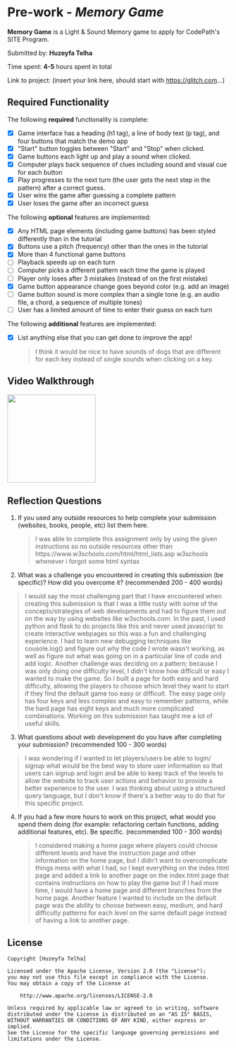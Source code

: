 # Pre-work - _Memory Game_

**Memory Game** is a Light & Sound Memory game to apply for CodePath's SITE Program.

Submitted by: **Huzeyfa Telha**

Time spent: **4-5** hours spent in total

Link to project: (insert your link here, should start with https://glitch.com...)

## Required Functionality

The following **required** functionality is complete:

- [x] Game interface has a heading (h1 tag), a line of body text (p tag), and four buttons that match the demo app
- [x] "Start" button toggles between "Start" and "Stop" when clicked.
- [x] Game buttons each light up and play a sound when clicked.
- [x] Computer plays back sequence of clues including sound and visual cue for each button
- [x] Play progresses to the next turn (the user gets the next step in the pattern) after a correct guess.
- [x] User wins the game after guessing a complete pattern
- [x] User loses the game after an incorrect guess

The following **optional** features are implemented:

- [x] Any HTML page elements (including game buttons) has been styled differently than in the tutorial
- [x] Buttons use a pitch (frequency) other than the ones in the tutorial
- [x] More than 4 functional game buttons
- [ ] Playback speeds up on each turn
- [ ] Computer picks a different pattern each time the game is played
- [ ] Player only loses after 3 mistakes (instead of on the first mistake)
- [x] Game button appearance change goes beyond color (e.g. add an image)
- [ ] Game button sound is more complex than a single tone (e.g. an audio file, a chord, a sequence of multiple tones)
- [ ] User has a limited amount of time to enter their guess on each turn

The following **additional** features are implemented:

- [x] List anything else that you can get done to improve the app!
      <blockquote>
      I think it would be nice to have sounds of dogs that are different for each key 
      instead of single sounds when clicking on a key. 
      </blockquote>

## Video Walkthrough


<img src="https://recordit.co/x3H85ZjUaa.gif" width=200><br>

## Reflection Questions

1. If you used any outside resources to help complete your submission (websites, books, people, etc) list them here.
   <blockquote>
   I was able to complete this assignment only by using the given instructions so no outside resources other than
   https://www.w3schools.com/html/html_lists.asp w3schools whenever i forgot some html syntax
   </blockquote>   
2. What was a challenge you encountered in creating this submission (be specific)? How did you overcome it? (recommended 200 - 400 words)
  <blockquote>
  I would say the most challenging part that I have encountered when creating this submission is that I was a little rusty with some 
  of the concepts/strategies of web developments and had to figure them out on the way by using websites like w3schools.com. 
  In the past, I used python and flask to do projects like this and never used javascript to create interactive webpages so 
  this was a fun and challenging experience. I had to learn new debugging techniques like cousole.log() and figure out 
  why the code I wrote wasn't working, as well as figure out what was going on in a particular line of code and add logic. 
  Another challenge was deciding on a pattern; because I was only doing one difficulty level, I didn't know how difficult or 
  easy I wanted to make the game. So I built a page for both easy and hard difficulty, allowing the players to choose which 
  level they want to start if they find the default game too easy or difficult. The easy page only has four keys and less 
  complex and easy to remember patterns, while the hard page has eight keys and much more complicated combinations. 
  Working on this submission has taught me a lot of useful skills.
  </blockquote>

3. What questions about web development do you have after completing your submission? (recommended 100 - 300 words)
  <blockquote>
  I was wondering if I wanted to let players/users be able to login/ signup what would be the best way to store user information
  so that users can signup and login and be able to keep track of the levels to allow the website to track user actions and behavior 
  to provide a better experience to the user. I was thinking about using a structured query language, but I don't know if there's a 
  better way to do that for this specific project.  
  </blockquote>

4. If you had a few more hours to work on this project, what would you spend them doing (for example: refactoring certain functions, adding additional features, etc). Be specific. (recommended 100 - 300 words)
      <blockquote>
      I considered making a home page where players could choose different levels and have the instruction page and other information on the home page, 
      but I didn't want to overcomplicate things mess with what I had, so I kept everything on the index.html page and added a link to another page on the 
      index.html page that contains instructions on how to play the game but if I had more time, I would have a home page and different branches from the 
      home page. Another feature I wanted to include on the default page was the ability to choose between easy, medium, and hard difficulty patterns for 
      each level on the same default page instead of having a link to another page. 
      </blockquote>

## License

    Copyright [Huzeyfa Telha]

    Licensed under the Apache License, Version 2.0 (the "License");
    you may not use this file except in compliance with the License.
    You may obtain a copy of the License at

        http://www.apache.org/licenses/LICENSE-2.0

    Unless required by applicable law or agreed to in writing, software
    distributed under the License is distributed on an "AS IS" BASIS,
    WITHOUT WARRANTIES OR CONDITIONS OF ANY KIND, either express or implied.
    See the License for the specific language governing permissions and
    limitations under the License.
